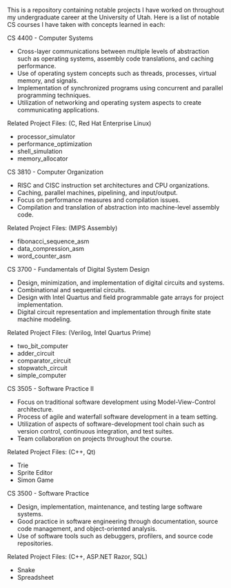 This is a repository containing notable projects I have worked on throughout my undergraduate career at the University of Utah.
Here is a list of notable CS courses I have taken with concepts learned in each:

CS 4400 - Computer Systems
- Cross-layer communications between multiple levels of abstraction such as operating systems, assembly code translations, and caching performance.
- Use of operating system concepts such as threads, processes, virtual memory, and signals.
- Implementation of synchronized programs using concurrent and parallel programming techniques.
- Utilization of networking and operating system aspects to create communicating applications.

Related Project Files:  (C, Red Hat Enterprise Linux)
- processor_simulator
- performance_optimization
- shell_simulation
- memory_allocator


CS 3810 - Computer Organization
- RISC and CISC instruction set architectures and CPU organizations.
- Caching, parallel machines, pipelining, and input/output.
- Focus on performance measures and compilation issues.
- Compilation and translation of abstraction into machine-level assembly code.

Related Project Files:  (MIPS Assembly)
- fibonacci_sequence_asm
- data_compression_asm
- word_counter_asm


CS 3700 - Fundamentals of Digital System Design
- Design, minimization, and implementation of digital circuits and systems.
- Combinational and sequential circuits.
- Design with Intel Quartus and field programmable gate arrays for project implementation.
- Digital circuit representation and implementation through finite state machine modeling.

Related Project Files:  (Verilog, Intel Quartus Prime)
- two_bit_computer
- adder_circuit
- comparator_circuit
- stopwatch_circuit
- simple_computer


CS 3505 - Software Practice II
- Focus on traditional software development using Model-View-Control architecture.
- Process of agile and waterfall software development in a team setting. 
- Utilization of aspects of software-development tool chain such as version control, continuous integration, and test suites.
- Team collaboration on projects throughout the course.

Related Project Files: (C++, Qt) 
- Trie
- Sprite Editor
- Simon Game


CS 3500 - Software Practice
- Design, implementation, maintenance, and testing large software systems.
- Good practice in software engineering through documentation, source code management, and object-oriented analysis.
- Use of software tools such as debuggers, profilers, and source code repositories.

Related Project Files: (C++, ASP.NET Razor, SQL)
- Snake
- Spreadsheet

